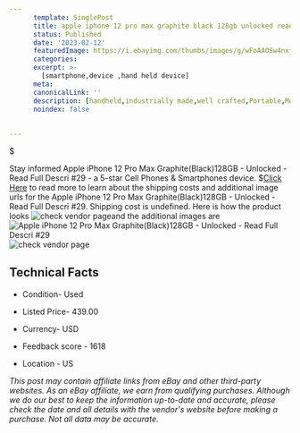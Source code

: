 ```yaml
---
      template: SinglePost
      title: apple iphone 12 pro max graphite black 128gb unlocked read full descri 29
      status: Published
      date: '2023-02-12'
      featuredImage: https://i.ebayimg.com/thumbs/images/g/wFoAAOSw4nxj4eLG/s-l225.jpg
      categories: 
      excerpt: >-
        [smartphone,device ,hand held device]
      meta:
      canonicalLink: ''
      description: [handheld,industrially made,well crafted,Portable,Mobile,Compact,Convenient,Lightweight,Maneuverable,Man-portable,Miniature,Carriable,Hand-held,Light,Holdable,Transportable,Mobile device,Pocket-sized,On-the-go,Wireless,Cordless,Compact size,Convenient size, smartphone,device ,hand held device]
      noindex: false
      
        
---
```

$

Stay informed Apple iPhone 12 Pro Max Graphite(Black)128GB - Unlocked - Read Full Descri #29 - a 5-star Cell Phones & Smartphones device.
$[Click Here](https://www.ebay.com/itm/204236127600?hash=item2f8d6bfd70%3Ag%3AwFoAAOSw4nxj4eLG&mkevt=1&mkcid=1&mkrid=711-53200-19255-0&campid=%253CePNCampaignId%253E&customid=%253CreferenceId%253E&toolid=10049) to read more to learn about the shipping costs and additional image urls for the Apple iPhone 12 Pro Max Graphite(Black)128GB - Unlocked - Read Full Descri #29. Shipping cost is undefined. Here is how the product looks ![check vendor page](https://i.ebayimg.com/thumbs/images/g/wFoAAOSw4nxj4eLG/s-l225.jpg)and the additional images are![Apple iPhone 12 Pro Max Graphite(Black)128GB - Unlocked - Read Full Descri #29](https://i.ebayimg.com/images/g/wFoAAOSw4nxj4eLG/s-l1600.jpg)![check vendor page](https://origin-galleryplus.ebayimg.com/ws/web/204236127600_2_0_1/225x225.jpg,https://origin-galleryplus.ebayimg.com/ws/web/204236127600_3_0_1/225x225.jpg,https://origin-galleryplus.ebayimg.com/ws/web/204236127600_4_0_1/225x225.jpg,https://origin-galleryplus.ebayimg.com/ws/web/204236127600_5_0_1/225x225.jpg,https://origin-galleryplus.ebayimg.com/ws/web/204236127600_6_0_1/225x225.jpg,https://origin-galleryplus.ebayimg.com/ws/web/204236127600_7_0_1/225x225.jpg,https://origin-galleryplus.ebayimg.com/ws/web/204236127600_8_0_1/225x225.jpg,https://origin-galleryplus.ebayimg.com/ws/web/204236127600_9_0_1/225x225.jpg,https://origin-galleryplus.ebayimg.com/ws/web/204236127600_10_0_1/225x225.jpg,https://origin-galleryplus.ebayimg.com/ws/web/204236127600_11_0_1/225x225.jpg)



 ## Technical Facts 



     
      

 - Condition- Used 


      

 - Listed Price- 439.00 


      

 - Currency- USD 


      

 - Feedback score - 1618 


      

 - Location - US 


      
      

 *_This post may contain affiliate links from eBay and other third-party websites. As an eBay affiliate, we earn from qualifying purchases. Although we do our best to keep the information up-to-date and accurate, please check the date and all details with the vendor's website before making a purchase. Not all data may be accurate._*







